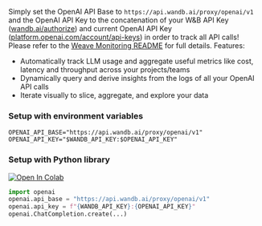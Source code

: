 Simply set the OpenAI API Base to `https://api.wandb.ai/proxy/openai/v1` and the OpenAI API Key to the concatenation of your W&B API Key ([wandb.ai/authorize](https://wandb.ai/authorize)) and current OpenAI API Key ([platform.openai.com/account/api-keys](https://platform.openai.com/account/api-keys)) in order to track all API calls! Please refer to the [Weave Monitoring README](https://github.com/wandb/weave/tree/master/examples/monitoring) for full details. Features:

- Automatically track LLM usage and aggregate useful metrics like cost, latency and throughput across your projects/teams
- Dynamically query and derive insights from the logs of all your OpenAI API calls
- Iterate visually to slice, aggregate, and explore your data

### Setup with environment variables

```shell
OPENAI_API_BASE="https://api.wandb.ai/proxy/openai/v1"
OPENAI_API_KEY="$WANDB_API_KEY:$OPENAI_API_KEY"
```

### Setup with Python library

[![Open In Colab](https://colab.research.google.com/assets/colab-badge.svg)](https://github.com/wandb/weave/blob/master/examples/monitoring/openai_proxy_quickstart.ipynb)

```python
import openai
openai.api_base = "https://api.wandb.ai/proxy/openai/v1"
openai.api_key = f"{WANDB_API_KEY}:{OPENAI_API_KEY}"
openai.ChatCompletion.create(...)
```
